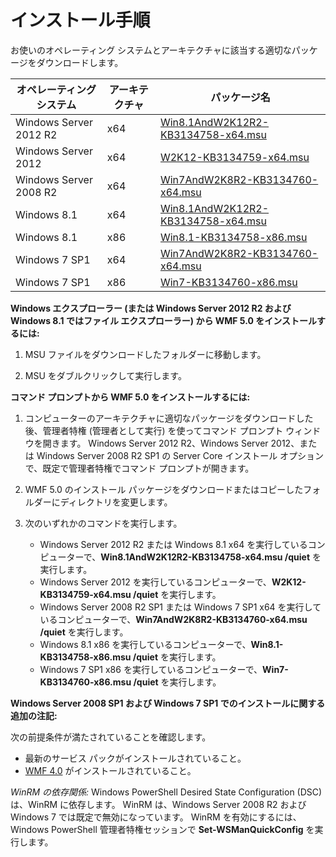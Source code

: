 # インストール手順

お使いのオペレーティング システムとアーキテクチャに該当する適切なパッケージをダウンロードします。

| オペレーティング システム       | アーキテクチャ | パッケージ名              | 
|------------------------|--------------|---------------------------| 
| Windows Server 2012 R2 | x64      | [Win8.1AndW2K12R2-KB3134758-x64.msu](http://go.microsoft.com/fwlink/?LinkId=717507) | 
| Windows Server 2012    | x64      | [W2K12-KB3134759-x64.msu](http://go.microsoft.com/fwlink/?LinkId=717506) | 
| Windows Server 2008 R2 | x64      | [Win7AndW2K8R2-KB3134760-x64.msu](http://go.microsoft.com/fwlink/?LinkId=717504) |
| Windows 8.1            | x64          | [Win8.1AndW2K12R2-KB3134758-x64.msu](http://go.microsoft.com/fwlink/?LinkId=717507) |
| Windows 8.1            | x86          | [Win8.1-KB3134758-x86.msu](http://go.microsoft.com/fwlink/?LinkID=717963) |
| Windows 7 SP1          | x64          | [Win7AndW2K8R2-KB3134760-x64.msu](http://go.microsoft.com/fwlink/?LinkId=717504) |
| Windows 7 SP1          | x86          | [Win7-KB3134760-x86.msu](http://go.microsoft.com/fwlink/?LinkID=717962) |


**Windows エクスプローラー (または Windows Server 2012 R2 および Windows 8.1 ではファイル エクスプローラー) から WMF 5.0 をインストールするには:**

1. MSU ファイルをダウンロードしたフォルダーに移動します。

2. MSU をダブルクリックして実行します。

**コマンド プロンプトから WMF 5.0 をインストールするには:** 

1. コンピューターのアーキテクチャに適切なパッケージをダウンロードした後、管理者特権 (管理者として実行) を使ってコマンド プロンプト ウィンドウを開きます。 Windows Server 2012 R2、Windows Server 2012、または Windows Server 2008 R2 SP1 の Server Core インストール オプションで、既定で管理者特権でコマンド プロンプトが開きます。

2. WMF 5.0 のインストール パッケージをダウンロードまたはコピーしたフォルダーにディレクトリを変更します。

3. 次のいずれかのコマンドを実行します。
    - Windows Server 2012 R2 または Windows 8.1 x64 を実行しているコンピューターで、**Win8.1AndW2K12R2-KB3134758-x64.msu /quiet** を実行します。
    - Windows Server 2012 を実行しているコンピューターで、**W2K12-KB3134759-x64.msu /quiet** を実行します。
    - Windows Server 2008 R2 SP1 または Windows 7 SP1 x64 を実行しているコンピューターで、**Win7AndW2K8R2-KB3134760-x64.msu /quiet** を実行します。
    - Windows 8.1 x86 を実行しているコンピューターで、**Win8.1-KB3134758-x86.msu /quiet** を実行します。
    - Windows 7 SP1 x86 を実行しているコンピューターで、**Win7-KB3134760-x86.msu /quiet** を実行します。

**Windows Server 2008 SP1 および Windows 7 SP1 でのインストールに関する追加の注記:**

次の前提条件が満たされていることを確認します。
- 最新のサービス パックがインストールされていること。
- [WMF 4.0](http://www.microsoft.com/en-us/download/details.aspx?id=40855) がインストールされていること。

*WinRM の依存関係:* Windows PowerShell Desired State Configuration (DSC) は、WinRM に依存します。 WinRM は、Windows Server 2008 R2 および Windows 7 では既定で無効になっています。 WinRM を有効にするには、Windows PowerShell 管理者特権セッションで **Set-WSManQuickConfig** を実行します。




<!--HONumber=Aug16_HO3-->


